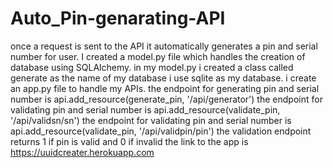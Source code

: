 # Auto_Pin-genarating-API
once a request is sent to the API it automatically generates a pin and serial number for user. 
I created a model.py file which handles the creation of database using SQLAlchemy.
in my model.py i created a class called generate as the name of my database
i use sqlite as my database.
i create an app.py file to handle my APIs.
the endpoint for generating pin and serial number is api.add_resource(generate_pin, '/api/generator') 
the endpoint for validating pin and serial number is api.add_resource(validate_pin, '/api/validsn/sn')
the endpoint for validating pin and serial number is api.add_resource(validate_pin, '/api/validpin/pin')
the validation endpoint returns 1 if pin is valid and 0 if invalid
the link to the app is https://uuidcreater.herokuapp.com

